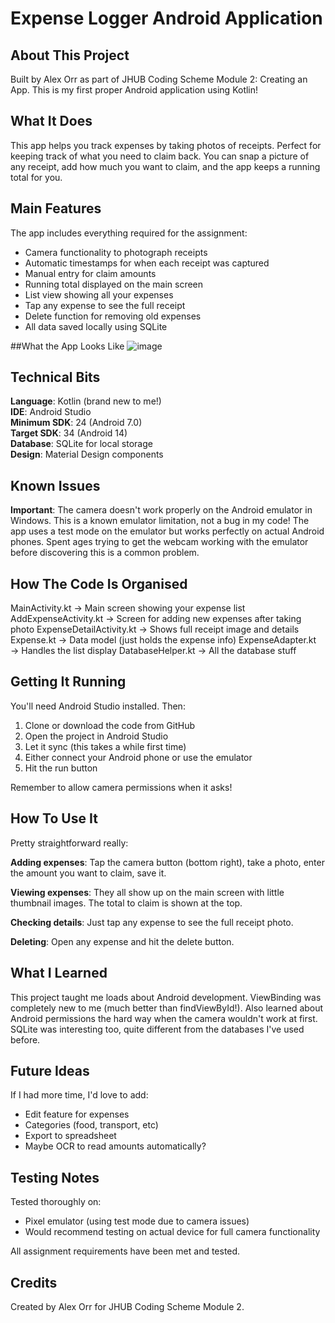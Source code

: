 # Expense Logger Android Application

## About This Project
Built by Alex Orr as part of JHUB Coding Scheme Module 2: Creating an App. This is my first proper Android application using Kotlin!

## What It Does
This app helps you track expenses by taking photos of receipts. Perfect for keeping track of what you need to claim back. You can snap a picture of any receipt, add how much you want to claim, and the app keeps a running total for you.

## Main Features
The app includes everything required for the assignment:
* Camera functionality to photograph receipts
* Automatic timestamps for when each receipt was captured
* Manual entry for claim amounts
* Running total displayed on the main screen
* List view showing all your expenses
* Tap any expense to see the full receipt
* Delete function for removing old expenses
* All data saved locally using SQLite

##What the App Looks Like
![image](https://github.com/user-attachments/assets/6c7853a1-a414-49f6-a50f-30ce66c495f1)


## Technical Bits
**Language**: Kotlin (brand new to me!)  
**IDE**: Android Studio  
**Minimum SDK**: 24 (Android 7.0)  
**Target SDK**: 34 (Android 14)  
**Database**: SQLite for local storage  
**Design**: Material Design components

## Known Issues
**Important**: The camera doesn't work properly on the Android emulator in Windows. This is a known emulator limitation, not a bug in my code! The app uses a test mode on the emulator but works perfectly on actual Android phones. Spent ages trying to get the webcam working with the emulator before discovering this is a common problem.

## How The Code Is Organised
MainActivity.kt          → Main screen showing your expense list
AddExpenseActivity.kt    → Screen for adding new expenses after taking photo
ExpenseDetailActivity.kt → Shows full receipt image and details
Expense.kt              → Data model (just holds the expense info)
ExpenseAdapter.kt       → Handles the list display
DatabaseHelper.kt       → All the database stuff

## Getting It Running
You'll need Android Studio installed. Then:

1. Clone or download the code from GitHub
2. Open the project in Android Studio
3. Let it sync (this takes a while first time)
4. Either connect your Android phone or use the emulator
5. Hit the run button

Remember to allow camera permissions when it asks!

## How To Use It
Pretty straightforward really:

**Adding expenses**: Tap the camera button (bottom right), take a photo, enter the amount you want to claim, save it.

**Viewing expenses**: They all show up on the main screen with little thumbnail images. The total to claim is shown at the top.

**Checking details**: Just tap any expense to see the full receipt photo.

**Deleting**: Open any expense and hit the delete button.

## What I Learned
This project taught me loads about Android development. ViewBinding was completely new to me (much better than findViewById!). Also learned about Android permissions the hard way when the camera wouldn't work at first. SQLite was interesting too, quite different from the databases I've used before.

## Future Ideas
If I had more time, I'd love to add:
* Edit feature for expenses
* Categories (food, transport, etc)
* Export to spreadsheet
* Maybe OCR to read amounts automatically?

## Testing Notes
Tested thoroughly on:
* Pixel emulator (using test mode due to camera issues)
* Would recommend testing on actual device for full camera functionality

All assignment requirements have been met and tested.

## Credits
Created by Alex Orr for JHUB Coding Scheme Module 2.
